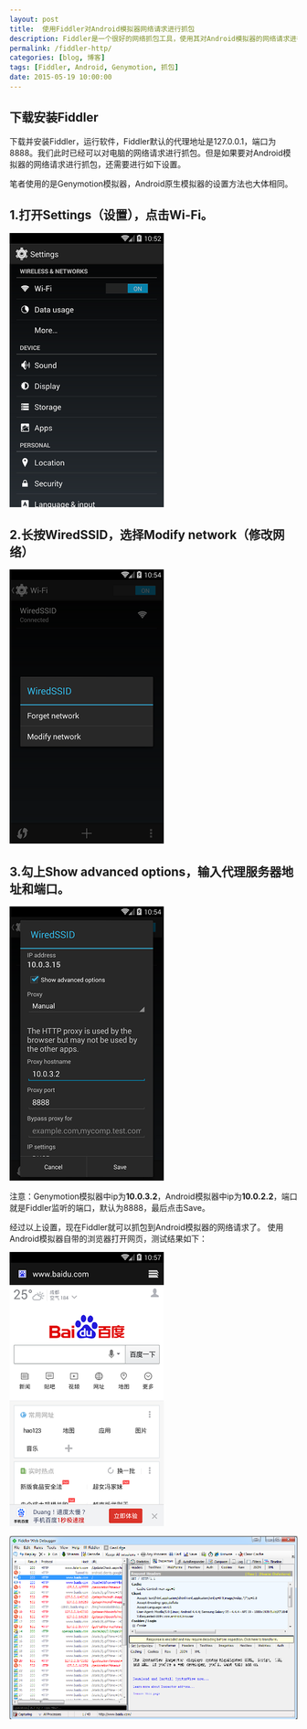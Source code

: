 ```yaml
---
layout: post
title:  使用Fiddler对Android模拟器网络请求进行抓包
description: Fiddler是一个很好的网络抓包工具，使用其对Android模拟器的网络请求进行抓包
permalink: /fiddler-http/
categories: [blog, 博客]
tags: [Fiddler, Android, Genymotion, 抓包]
date: 2015-05-19 10:00:00
--- 
```


## 下载安装Fiddler
下载并安装Fiddler，运行软件，Fiddler默认的代理地址是127.0.0.1，端口为8888。我们此时已经可以对电脑的网络请求进行抓包。但是如果要对Android模拟器的网络请求进行抓包，还需要进行如下设置。

笔者使用的是Genymotion模拟器，Android原生模拟器的设置方法也大体相同。
## 1.打开Settings（设置），点击Wi-Fi。

![设置](/images/2015-05-19-fiddler-http/device-2015-04-27-105348.png)

## 2.长按WiredSSID，选择Modify network（修改网络）

![修改网络](/images/2015-05-19-fiddler-http/device-2015-04-27-105444.png)

## 3.勾上Show advanced options，输入代理服务器地址和端口。

![代理](/images/2015-05-19-fiddler-http/device-2015-04-27-105513.png)

注意：Genymotion模拟器中ip为**10.0.3.2**，Android模拟器中ip为**10.0.2.2**，端口就是Fiddler监听的端口，默认为8888，最后点击Save。

经过以上设置，现在Fiddler就可以抓包到Android模拟器的网络请求了。
使用Android模拟器自带的浏览器打开网页，测试结果如下：

![模拟器打开百度](/images/2015-05-19-fiddler-http/device-2015-04-27-105749.png)

![Fiddler抓包结果](/images/2015-05-19-fiddler-http/QQ截图20150427105719.png)




